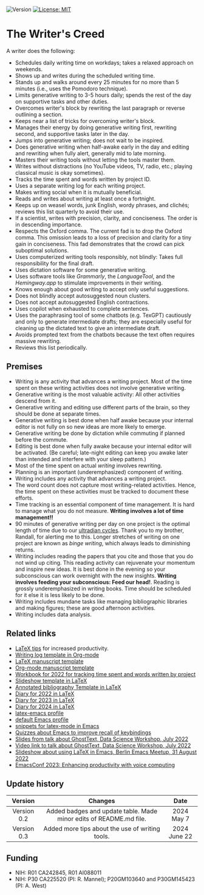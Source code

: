 ![Version](https://img.shields.io/static/v1?label=thewriterslaw&message=0.3&color=brightcolor)
[![License: MIT](https://img.shields.io/badge/License-MIT-blue.svg)](https://opensource.org/licenses/MIT)

# The Writer's Creed

A writer does the following:

- Schedules daily writing time on workdays; takes a relaxed approach on weekends.
- Shows up and writes during the scheduled writing time.
- Stands up and walks around every 25 minutes for no more than 5 minutes (i.e., uses the Pomodoro technique).
- Limits generative writing to 3-5 hours daily; spends the rest of the day on supportive tasks and other duties.
- Overcomes writer's block by rewriting the last paragraph or reverse outlining a section.
- Keeps near a list of tricks for overcoming writer's block.
- Manages their energy by doing generative writing first, rewriting second, and supportive tasks later in the day.
- Jumps into generative writing; does not wait to be inspired.
- Does generative writing when half-awake early in the day and editing and rewriting when fully alert, generally mid to late morning.
- Masters their writing tools without letting the tools master them. 
- Writes without distractions (no YouTube videos, TV, radio, etc.; playing classical music is okay sometimes).
- Tracks the time spent and words written by project ID. 
- Uses a separate writing log for each writing project.
- Makes writing social when it is mutually beneficial. 
- Reads and writes about writing at least once a fortnight.
- Keeps up on weasel words, junk English, wordy phrases, and clichés; reviews this list quarterly to avoid their use.
- If a scientist, writes with precision, clarity, and conciseness. The order is in descending importance.
- Respects the Oxford comma. The current fad is to drop the Oxford comma. This omission leads to a loss of precision and clarity for a tiny gain in conciseness. This fad demonstrates that the crowd can pick suboptimal solutions.
- Uses computerized writing tools responsibly, not blindly: Takes full responsibility for the final draft.
- Uses dictation software for some generative writing.
- Uses software tools like *Grammarly*, the *LanguageTool*, and the *Hemingway.app* to stimulate improvements in their writing.
- Knows enough about good writing to accept only useful suggestions.
- Does not blindly accept autosuggested noun clusters.
- Does not accept autosuggested English contractions.
- Uses copilot when exhausted to complete sentences.
- Uses the paraphrasing tool of some chatbots (e.g. TexGPT) cautiously and only to generate intermediate drafts; they are especially useful for cleaning up the dictated text to give an intermediate draft.
- Avoids prompted text from the chatbots because the text often requires massive rewriting. 
- Reviews this list periodically.

## Premises

- Writing is any activity that advances a writing project. Most of the time spent on these writing activities does not involve generative writing.
- Generative writing is the most valuable activity: All other activities descend from it.
- Generative writing and editing use different parts of the brain, so they should be done at separate times.
- Generative writing is best done when half awake because your internal editor is not fully on so new ideas are more likely to emerge.
- Generative writing be done by dictation while commuting if planned before the commute.
- Editing is best done when fully awake because your internal editor will be activated. (Be careful; late-night editing can keep you awake later than intended and interfere with your sleep pattern.)
- Most of the time spent on actual *writing* involves rewriting.
- Planning is an important (underemphasized) component of writing.
- Writing includes any activity that advances a writing project.
- The word count does not capture most writing-related activities. Hence, the time spent on these activities must be tracked to document these efforts.
- Time tracking is an essential component of time management. It is hard to manage what you do not measure. **Writing involves a lot of time management!!**
- 90 minutes of generative writing per day on one project is the optimal length of time due to our [ultradian cycles](https://www.youtube.com/watch?v=ezT8kGzYOng). Thank you to my brother, Randall, for alerting me to this. Longer stretches of writing on one project are known as *binge writing*, which always leads to diminishing returns. 
- Writing includes reading the papers that you cite and those that you do not wind up citing. This reading activity can rejuvenate your momentum and inspire new ideas. It is best done in the evening so your subconscious can work overnight with the new insights. **Writing involves feeding your subconscious: Feed our head!**. Reading is grossly underemphasized in writing books. Time should be scheduled for it else it is less likely to be done.
- Writing includes mundane tasks like managing bibliographic libraries and making figures; these are good afternoon activities.
- Writing includes data analysis.

## Related links

- [LaTeX tips](https://github.com/MooersLab/latextips) for increased productivity.
- [Writing log template in Org-mode](https://github.com/MooersLab/writingLogTemplateInOrg)
- [LaTeX manuscript template](https://github.com/MooersLab/manuscriptInLaTeX/edit/main/README.md)
- [Org-mode manuscript template](https://github.com/MooersLab/manuscriptInOrg/edit/main/README.md)
- [Workbook for 2022 for tracking time spent and words written by project](https://github.com/MooersLab/writingProgress2022)
- [Slideshow template in LaTeX](https://github.com/MooersLab/slideshowTemplateLaTeX)
- [Annotated bibliography Template in LaTeX](https://github.com/MooersLab/annotatedBibliography)
- [Diary for 2022 in LaTeX](https://github.com/MooersLab/diary2022inLaTeX)
- [Diary for 2023 in LaTeX](https://github.com/MooersLab/diary2023inLaTeX)
- [Diary for 2024 in LaTeX](https://github.com/MooersLab/diary2024inLaTeX)
- [latex-emacs profile](https://github.com/MooersLab/latex-emacs)
- [default Emacs profile](https://github.com/MooersLab/configorg)
- [snippets for latex-mode in Emacs](https://github.com/MooersLab/snippet-latex-mode)
- [Quizzes about Emacs to improve recall of keybindings](https://github.com/MooersLab/qemacs)
- [Slides from talk about GhostText, Data Science Workshop, July 2022](https://github.com/MooersLab/DSW22ghosttext)
- [Video link to talk about GhostText, Data Science Workshop, July 2022](https://mediasite.ouhsc.edu/Mediasite/Channel/python/watch/4da0872f028c4255ae12935655e911321d)
- [Slideshow about using LaTeX in Emacs, Berlin Emacs Meetup, 31 August 2022](https://github.com/MooersLab/BerlinEmacsAugust2022)
- [EmacsConf 2023: Enhancing productivity with voice computing](https://www.youtube.com/watch?v=Z7l1ImjXOWM)

## Update history

|Version      | Changes                                                                                                                                    | Date                 |
|:-----------:|:------------------------------------------------------------------------------------------------------------------------------------------:|:--------------------:|
| Version 0.2 |  Added badges and update table. Made minor edits of README.md file.                                                                        | 2024 May 7           |
| Version 0.3 |  Added more tips about the use of writing tools.                                                                                           | 2024 June 22         |


## Funding
- NIH: R01 CA242845, R01 AI088011
- NIH: P30 CA225520 (PI: R. Mannel); P20GM103640 and P30GM145423 (PI: A. West)

